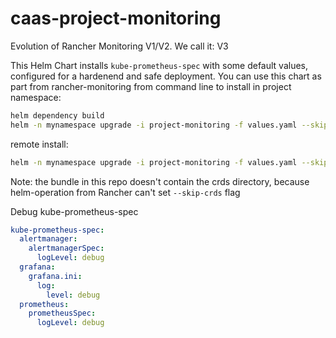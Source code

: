# caas-project-monitoring
Evolution of Rancher Monitoring V1/V2. We call it: V3

This Helm Chart installs `kube-prometheus-spec` with some default values, configured for a hardenend and safe deployment.
You can use this chart as part from rancher-monitoring from command line to install in project namespace:

```bash
helm dependency build
helm -n mynamespace upgrade -i project-monitoring -f values.yaml --skip-crds .
```

remote install:

```bash
helm -n mynamespace upgrade -i project-monitoring -f values.yaml --skip-crds --repo oci://mtr.devops.telekom.de/caas/charts/caas-project-monitoring --version 0.0.19
```

Note: the bundle in this repo doesn't contain the crds directory, because helm-operation from Rancher can't set `--skip-crds` flag

Debug kube-prometheus-spec

```yaml
kube-prometheus-spec:
  alertmanager:
    alertmanagerSpec:
      logLevel: debug
  grafana:
    grafana.ini:
      log:
        level: debug
  prometheus:
    prometheusSpec:
      logLevel: debug
```
